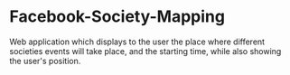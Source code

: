 # Facebook-Society-Mapping
Web application which displays to the user the place where different societies events will take place, and the starting time, while also showing the user's position.

